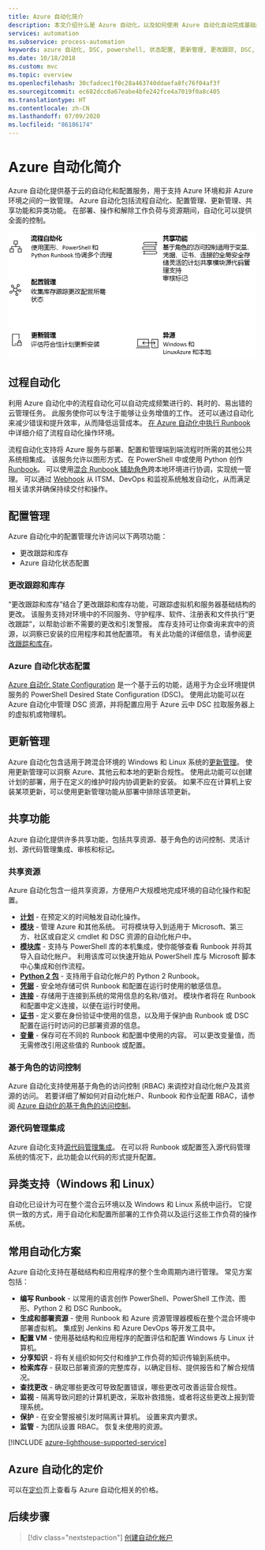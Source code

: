 ```yaml
---
title: Azure 自动化简介
description: 本文介绍什么是 Azure 自动化，以及如何使用 Azure 自动化自动完成基础结构和应用程序的生命周期。
services: automation
ms.subservice: process-automation
keywords: azure 自动化, DSC, powershell, 状态配置, 更新管理, 更改跟踪, DSC, 库存, runbook, python, 图形
ms.date: 10/18/2018
ms.custom: mvc
ms.topic: overview
ms.openlocfilehash: 30cfadcec1f0c28a463740ddaefa8fc76f04af3f
ms.sourcegitcommit: ec682dcc0a67eabe4bfe242fce4a7019f0a8c405
ms.translationtype: HT
ms.contentlocale: zh-CN
ms.lasthandoff: 07/09/2020
ms.locfileid: "86186174"
---
```

# <a name="an-introduction-to-azure-automation"></a>Azure 自动化简介

Azure 自动化提供基于云的自动化和配置服务，用于支持 Azure 环境和非 Azure 环境之间的一致管理。 Azure 自动化包括流程自动化、配置管理、更新管理、共享功能和异类功能。 在部署、操作和解除工作负荷与资源期间，自动化可以提供全面的控制。

![自动化功能](media/automation-overview/automation-overview.png)

## <a name="process-automation"></a>过程自动化

利用 Azure 自动化中的流程自动化可以自动完成频繁进行的、耗时的、易出错的云管理任务。 此服务使你可以专注于能够让业务增值的工作。 还可以通过自动化来减少错误和提升效率，从而降低运营成本。 [在 Azure 自动化中执行 Runbook](automation-runbook-execution.md)中详细介绍了流程自动化操作环境。

流程自动化支持将 Azure 服务与部署、配置和管理端到端流程时所需的其他公共系统相集成。 该服务允许以图形方式、在 PowerShell 中或使用 Python 创作 [Runbook](automation-runbook-types.md)。 可以使用[混合 Runbook 辅助角色](automation-hybrid-runbook-worker.md)跨本地环境进行协调，实现统一管理。 可以通过 [Webhook](automation-webhooks.md) 从 ITSM、DevOps 和监视系统触发自动化，从而满足相关请求并确保持续交付和操作。 

## <a name="configuration-management"></a>配置管理

Azure 自动化中的配置管理允许访问以下两项功能：

* 更改跟踪和库存
* Azure 自动化状态配置

### <a name="change-tracking-and-inventory"></a>更改跟踪和库存

“更改跟踪和库存”结合了更改跟踪和库存功能，可跟踪虚拟机和服务器基础结构的更改。 该服务支持对环境中的不同服务、守护程序、软件、注册表和文件执行“更改跟踪”，以帮助诊断不需要的更改和引发警报。 库存支持可让你查询来宾中的资源，以洞察已安装的应用程序和其他配置项。 有关此功能的详细信息，请参阅[更改跟踪和库存](change-tracking.md)。

### <a name="azure-automation-state-configuration"></a>Azure 自动化状态配置

[Azure 自动化 State Configuration](automation-dsc-overview.md) 是一个基于云的功能，适用于为企业环境提供服务的 PowerShell Desired State Configuration (DSC)。 使用此功能可以在 Azure 自动化中管理 DSC 资源，并将配置应用于 Azure 云中 DSC 拉取服务器上的虚拟机或物理机。 

## <a name="update-management"></a>更新管理

Azure 自动化包含适用于跨混合环境的 Windows 和 Linux 系统的[更新管理](automation-update-management.md)。 使用更新管理可以洞察 Azure、其他云和本地的更新合规性。 使用此功能可以创建计划的部署，用于在定义的维护时段内协调更新的安装。 如果不应在计算机上安装某项更新，可以使用更新管理功能从部署中排除该项更新。

## <a name="shared-capabilities"></a>共享功能

Azure 自动化提供许多共享功能，包括共享资源、基于角色的访问控制、灵活计划、源代码管理集成、审核和标记。

### <a name="shared-resources"></a><a name="shared-resources"></a>共享资源

Azure 自动化包含一组共享资源，方便用户大规模地完成环境的自动化操作和配置。

* **[计划](./shared-resources/schedules.md)** - 在预定义的时间触发自动化操作。
* **[模块](./shared-resources/modules.md)** - 管理 Azure 和其他系统。 可将模块导入到适用于 Microsoft、第三方、社区或自定义 cmdlet 和 DSC 资源的自动化帐户中。
* **[模块库](automation-runbook-gallery.md)** - 支持与 PowerShell 库的本机集成，使你能够查看 Runbook 并将其导入自动化帐户。 利用该库可以快速开始从 PowerShell 库与 Microsoft 脚本中心集成和创作流程。
* **[Python 2 包](python-packages.md)** - 支持用于自动化帐户的 Python 2 Runbook。
* **[凭据](./shared-resources/credentials.md)** - 安全地存储可供 Runbook 和配置在运行时使用的敏感信息。
* **[连接](automation-connections.md)** - 存储用于连接到系统的常用信息的名称/值对。 模块作者将在 Runbook 和配置中定义连接，以便在运行时使用。
* **[证书](./shared-resources/certificates.md)** - 定义要在身份验证中使用的信息，以及用于保护由 Runbook 或 DSC 配置在运行时访问的已部署资源的信息。 
* **[变量](./shared-resources/variables.md)** - 保存可在不同的 Runbook 和配置中使用的内容。 可以更改变量值，而无需修改引用这些值的 Runbook 或配置。

### <a name="role-based-access-control"></a>基于角色的访问控制

Azure 自动化支持使用基于角色的访问控制 (RBAC) 来调控对自动化帐户及其资源的访问。 若要详细了解如何对自动化帐户、Runbook 和作业配置 RBAC，请参阅 [Azure 自动化的基于角色的访问控制](automation-role-based-access-control.md)。

### <a name="source-control-integration"></a>源代码管理集成

Azure 自动化支持[源代码管理集成](source-control-integration.md)。 在可以将 Runbook 或配置签入源代码管理系统的情况下，此功能会以代码的形式提升配置。

## <a name="heterogeneous-support-windows-and-linux"></a>异类支持（Windows 和 Linux）

自动化已设计为可在整个混合云环境以及 Windows 和 Linux 系统中运行。 它提供一致的方式，用于自动化和配置所部署的工作负荷以及运行这些工作负荷的操作系统。

## <a name="common-scenarios-for-automation"></a>常用自动化方案

Azure 自动化支持在基础结构和应用程序的整个生命周期内进行管理。 常见方案包括：

* **编写 Runbook** - 以常用的语言创作 PowerShell、PowerShell 工作流、图形、Python 2 和 DSC Runbook。 
* **生成和部署资源** - 使用 Runbook 和 Azure 资源管理器模板在整个混合环境中部署虚拟机。 集成到 Jenkins 和 Azure DevOps 等开发工具中。
* **配置 VM** - 使用基础结构和应用程序的配置评估和配置 Windows 与 Linux 计算机。
* **分享知识** - 将有关组织如何交付和维护工作负荷的知识传输到系统中。 
* **检索库存** - 获取已部署资源的完整库存，以确定目标、提供报告和了解合规情况。 
* **查找更改** - 确定哪些更改可导致配置错误，哪些更改可改善运营合规性。
* **监视** - 隔离导致问题的计算机更改，采取补救措施，或者将这些更改上报到管理系统。
* **保护** - 在安全警报被引发时隔离计算机。 设置来宾内要求。
* **监管** - 为团队设置 RBAC。 恢复未使用的资源。

[!INCLUDE [azure-lighthouse-supported-service](../../includes/azure-lighthouse-supported-service.md)]

## <a name="pricing-for-azure-automation"></a>Azure 自动化的定价

可以在[定价](https://azure.microsoft.com/pricing/details/automation/)页上查看与 Azure 自动化相关的价格。

## <a name="next-steps"></a>后续步骤

> [!div class="nextstepaction"]
> [创建自动化帐户](automation-quickstart-create-account.md)
